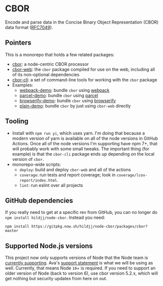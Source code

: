 # CBOR

Encode and parse data in the Concise Binary Object Representation (CBOR) data format ([RFC7049](http://tools.ietf.org/html/rfc7049)).

## Pointers

This is a monorepo that holds a few related packages:

 - [cbor](packages/cbor): a node-centric CBOR processor
 - [cbor-web](packages/cbor-web): the `cbor` package compiled for use on the
   web, including all of its non-optional dependencies
 - [cbor-cli](packages/cbor-cli): a set of command-line tools for working with
   the `cbor` package
 - Examples:
   - [webpack-demo](packages/webpack-demo): bundle `cbor` using [webpack](https://webpack.js.org/)
   - [parcel-demo](packages/parcel-demo): bundle `cbor` using [parcel](https://parceljs.org/)
   - [browserify-demo](packages/browserify-demo): bundle `cbor` using [browserify](http://browserify.org/)
   - [plain-demo](packages/plain-demo): bundle `cbor` by just using `cbor-web` directly

## Tooling

 - Install with `npm run yi`, which uses yarn.  I'm doing that because a modern
   version of yarn is available on all of the node versions in GitHub Actions.
   Once all of the node versions I'm supporting have npm 7+, that will
   probably work with some small tweaks.  The important thing (for example) is
   that the `cbor-cli` package ends up depending on the local version of
   `cbor`.
 - monorepo-wide scripts:
   - `deploy`: build and deploy `cbor-web` and all of the actions
   - `coverage`: run tests and report coverage; look in `coverage/lcov-report/index.html`.
   - `lint`: run eslint over all projects

## GitHub dependencies

If you really need to get at a specific rev from GitHub, you can no longer do
`npm install hildjj/node-cbor`.  Instead you need:

    npm install https://gitpkg.now.sh/hildjj/node-cbor/packages/cbor?master

## Supported Node.js versions

This project now only supports versions of Node that the Node team is [currently supporting](https://github.com/nodejs/Release#release-schedule).  Ava's [support statement](https://github.com/avajs/ava/blob/master/docs/support-statement.md) is what we will be using as well.  Currently, that means Node `10`+ is required.  If you need to support an older version of Node (back to version 6), use cbor version 5.2.x, which will get nothing but security updates from here on out.
